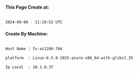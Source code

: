 
   
#### This Page Create at:

```bash

2024-09-06 - 11:10:52 UTC

```

#### Create By Machine:

```bash

Host Name : fv-az1206-704

platform  : Linux-6.5.0-1025-azure-x86_64-with-glibc2.35

Ip Local  : 10.1.0.37

```

